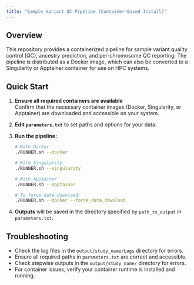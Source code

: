 ```yaml
---
title: "Sample Variant QC Pipeline (Container-Based Install)"
---
```


## Overview

This repository provides a containerized pipeline for sample variant quality control (QC), ancestry prediction, and per-chromosome QC reporting. The pipeline is distributed as a Docker image, which can also be converted to a Singularity or Apptainer container for use on HPC systems.

## Quick Start

1. **Ensure all required containers are available**  
   Confirm that the necessary container images (Docker, Singularity, or Apptainer) are downloaded and accessible on your system.

2. **Edit `parameters.txt`** to set paths and options for your data.

3. **Run the pipeline:**

   ```bash
   # With Docker
   ./RUNNER.sh --docker

   # With Singularity
   ./RUNNER.sh --singularity

   # With Apptainer
   ./RUNNER.sh --apptainer

   # To force data download:
   ./RUNNER.sh --docker --force_data_download
   ```

4. **Outputs** will be saved in the directory specified by `path_to_output` in `parameters.txt`.

## Troubleshooting

- Check the log files in the `output/study_name/Logs` directory for errors.
- Ensure all required paths in `parameters.txt` are correct and accessible.
- Check stepwise outputs in the `output/study_name/` directory for errors.
- For container issues, verify your container runtime is installed and running.
